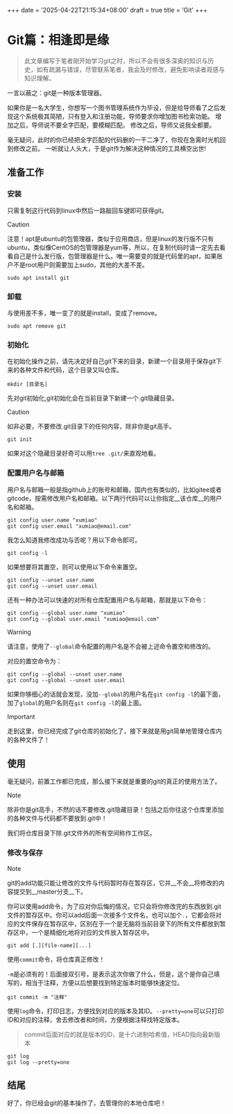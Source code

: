 +++
date = '2025-04-22T21:15:34+08:00'
draft = true
title = 'Git'
+++

# Git篇：相逢即是缘

> 此文章编写于笔者刚开始学习git之时，所以不会有很多深奥的知识与历史，如有疏漏与错误，尽管联系笔者，我会及时修改，避免影响读者观感与知识理解。

一言以蔽之：git是一种版本管理器。

如果你是一名大学生，你想写一个图书管理系统作为毕设，但是给导师看了之后发现这个系统极其简陋，只有登入和注册功能，导师要求你增加图书检索功能。
增加之后，导师说不要全字匹配，要模糊匹配。
修改之后，导师又说我全都要。

毫无疑问，此时的你已经把全字匹配的代码删的一干二净了，你现在急需时光机回到修改之前。
一听就让人头大，于是git作为解决这种情况的工具横空出世!

## 准备工作

### 安装

只需复制这行代码到linux中然后一路敲回车键即可获得git。

> [!CAUTION]
>
> 注意！apt是ubuntu的包管理器，类似于应用商店，但是linux的发行版不只有ubuntu，类似像CentOS的包管理器是yum等，所以，在复制代码时请一定先去看看自己是什么发行版，包管理器是什么。唯一需要变的就是代码里的apt，如果账户不是root用户则需要加上sudo，其他的大差不差。

```
sudo apt install git
```
### 卸载

与使用差不多，唯一变了的就是install，变成了remove。
```
sudo apt remove git
```

### 初始化
在初始化操作之前，请先决定好自己git下来的目录，新建一个目录用于保存git下来的各种文件和代码，这个目录又叫仓库。
```
mkdir [目录名]
```
先对git初始化,git初始化会在当前目录下新建一个.git隐藏目录。

> [!CAUTION]
>
> 如非必要，不要修改.git目录下的任何内容，除非你是git高手。

```
git init
```

如果对这个隐藏目录好奇可以用`tree .git/`来直观地看。

### 配置用户名与邮箱

用户名与邮箱一般是指github上的账号和邮箱，国内也有类似的，比如gitee或者gitcode，按需修改用户名和邮箱。以下两行代码可以让你指定__该仓库__的用户名和邮箱。
```
git config user.name "xumiao"
git config user.email "xumiao@email.com"
```
我怎么知道我修改成功与否呢？用以下命令即可。
```
git config -l
```
如果想要将其置空，则可以使用以下命令来置空。
```
git config --unset user.name 
git config --unset user.email
```
还有一种办法可以快速的对所有仓库配置用户名与邮箱，那就是以下命令：
```
git config --global user.name "xumiao"
git config --global user.email "xumiao@email.com"
```
> [!WARNING]
>
> 请注意，使用了`--global`命令配置的用户名是不会被上述命令置空和修改的。

对应的置空命令为：
```
git config --global --unset user.name 
git config --global --unset user.email
```
如果你够细心的话就会发现，没加`--global`的用户名在`git config -l`的最下面，加了`global`的用户名则在`git config -l`的最上面。

> [!IMPORTANT]
>
> 走到这里，你已经完成了git仓库的初始化了，接下来就是用git简单地管理仓库内的各种文件了！

## 使用

毫无疑问，前置工作都已完成，那么接下来就是重要的git的真正的使用方法了。

> [!NOTE]
>
> 除非你是git高手，不然的话不要修改.git隐藏目录！包括之后你往这个仓库里添加的各种文件与代码都不要放到.git中！

我们将仓库目录下除.git文件外的所有空间称作工作区。

### 修改与保存

> [!NOTE]
>
> git的add功能只能让修改的文件与代码暂时存在暂存区，它并__不会__将修改的内容提交到__master分支__下。

你可以使用add命令，为了应对你后悔的情况，它只会将你修改完的东西放到.git文件的暂存区中。你可以add后面一次接多个文件名，也可以加个`.`，它都会将对应的文件保存在暂存区中，区别在于一个是无脑将当前目录下的所有文件都放到暂存区中，一个是精细化地将对应的文件放入暂存区中。
```
git add [.][file-name][...]
```

使用`commit`命令，将仓库真正修改！

`-m`是必须有的！后面接双引号，是表示这次你做了什么，但是，这个是你自己填写的，相当于注释，方便以后想要找到特定版本时能够快速定位。

```
git commit -m "注释" 
```

使用`log`命令，打印日志，方便找到对应的版本及其ID。`--pretty=one`可以只打印ID和对应的注释，舍去修改者和时间，方便根据注释找特定版本。

> commit后面对应的就是版本的ID，是十六进制哈希值，HEAD指向最新版本

```
git log
git log --pretty=one
```

## 结尾

好了，你已经会git的基本操作了，去管理你的本地仓库吧！
